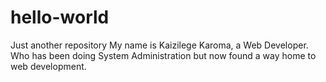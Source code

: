 # hello-world
Just another repository
My name is Kaizilege Karoma, a Web Developer. Who has been doing System Administration but now found a way home to web development.
